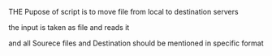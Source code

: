 THE Pupose of script is to move file from local to destination servers 

the input is taken as file and reads it 

and all Sourece files and Destination  should be mentioned in specific format 
